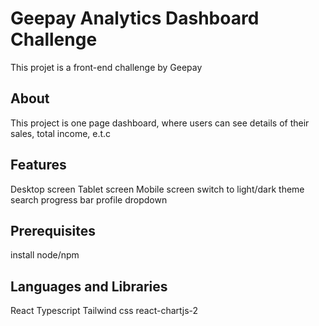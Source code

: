 # Geepay Analytics Dashboard Challenge
This projet is a front-end challenge by Geepay

## About
This project is one page dashboard, where users can see details of their sales, total income, e.t.c

## Features
Desktop screen
Tablet screen
Mobile screen
switch to light/dark theme
search
progress bar
profile dropdown

## Prerequisites
install node/npm

## Languages and Libraries
React
Typescript
Tailwind css
react-chartjs-2